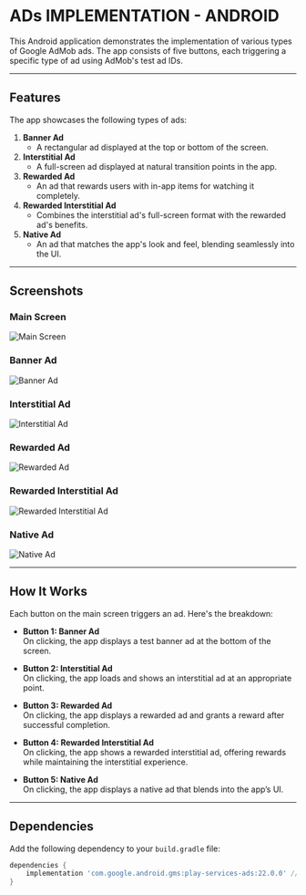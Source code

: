 # **ADs IMPLEMENTATION - ANDROID**  
This Android application demonstrates the implementation of various types of Google AdMob ads. The app consists of five buttons, each triggering a specific type of ad using AdMob's test ad IDs.

---

## **Features**  
The app showcases the following types of ads:  

1. **Banner Ad**  
   - A rectangular ad displayed at the top or bottom of the screen.  
2. **Interstitial Ad**  
   - A full-screen ad displayed at natural transition points in the app.  
3. **Rewarded Ad**  
   - An ad that rewards users with in-app items for watching it completely.  
4. **Rewarded Interstitial Ad**  
   - Combines the interstitial ad's full-screen format with the rewarded ad's benefits.  
5. **Native Ad**  
   - An ad that matches the app's look and feel, blending seamlessly into the UI.  

---

## **Screenshots**  
### Main Screen  
![Main Screen](https://github.com/Alenaak/Ads-Implementation-Android/blob/main/images/Main%20Screen.png)

### Banner Ad  
![Banner Ad](https://github.com/Alenaak/Ads-Implementation-Android/blob/main/images/banner2.png)

### Interstitial Ad  
![Interstitial Ad](https://github.com/Alenaak/Ads-Implementation-Android/blob/main/images/interstitialad.png)

### Rewarded Ad  
![Rewarded Ad](https://github.com/Alenaak/Ads-Implementation-Android/blob/main/images/rewardedad.png)

### Rewarded Interstitial Ad  
![Rewarded Interstitial Ad](https://github.com/Alenaak/Ads-Implementation-Android/blob/main/images/rewardedinterstitial.png)

### Native Ad  
![Native Ad](https://github.com/Alenaak/Ads-Implementation-Android/blob/main/images/native%20ad.png)

---

## **How It Works**  
Each button on the main screen triggers an ad. Here's the breakdown:  

- **Button 1: Banner Ad**  
  On clicking, the app displays a test banner ad at the bottom of the screen.  

- **Button 2: Interstitial Ad**  
  On clicking, the app loads and shows an interstitial ad at an appropriate point.  

- **Button 3: Rewarded Ad**  
  On clicking, the app displays a rewarded ad and grants a reward after successful completion.  

- **Button 4: Rewarded Interstitial Ad**  
  On clicking, the app shows a rewarded interstitial ad, offering rewards while maintaining the interstitial experience.  

- **Button 5: Native Ad**  
  On clicking, the app displays a native ad that blends into the app’s UI.  

---

## **Dependencies**  
Add the following dependency to your `build.gradle` file:

```groovy
dependencies {
    implementation 'com.google.android.gms:play-services-ads:22.0.0' // Update to the latest version
}
